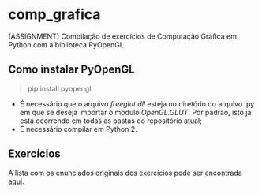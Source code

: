 # comp_grafica
(ASSIGNMENT) Compilação de exercícios de Computação Gráfica em Python com a biblioteca PyOpenGL.

## Como instalar PyOpenGL
> pip install pyopengl

- É necessário que o arquivo *freeglut.dll* esteja no diretório do arquivo .py em que se deseja importar o módulo *OpenGL.GLUT*. Por padrão, isto já está ocorrendo em todas as pastas do repositório atual;
- É necessário compilar em Python 2.

## Exercícios
A lista com os enunciados originais dos exercícios pode ser encontrada [aqui](../master/CMSC_427_-_Exercices.pdf).
